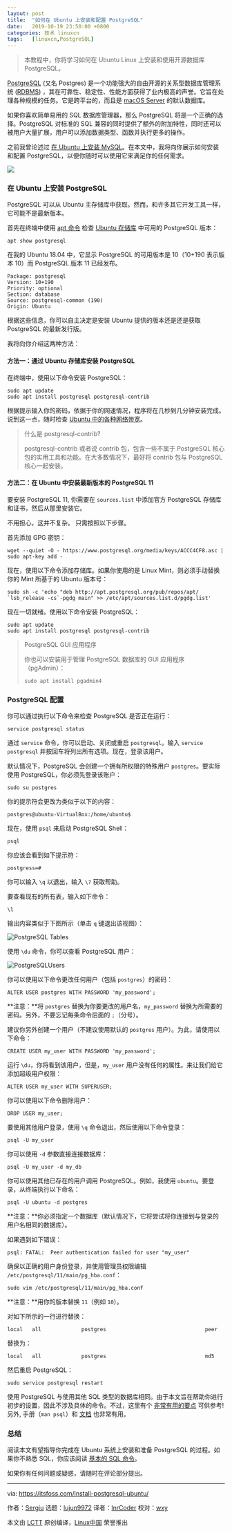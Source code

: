 ```yaml
---
layout: post
title:	"如何在 Ubuntu 上安装和配置 PostgreSQL"
date:	2019-10-19 23:50:00 +0800 
categories:	技术 linuxcn 
tags:	[linuxcn,PostgreSQL]
---
```




> 
> 本教程中，你将学习如何在 Ubuntu Linux 上安装和使用开源数据库 PostgreSQL。
> 
> 
> 


[PostgreSQL](https://www.postgresql.org/) (又名 Postgres) 是一个功能强大的自由开源的关系型数据库管理系统 ([RDBMS](https://www.codecademy.com/articles/what-is-rdbms-sql)) ，其在可靠性、稳定性、性能方面获得了业内极高的声誉。它旨在处理各种规模的任务。它是跨平台的，而且是 [macOS Server](https://www.apple.com/in/macos/server/) 的默认数据库。


如果你喜欢简单易用的 SQL 数据库管理器，那么 PostgreSQL 将是一个正确的选择。PostgreSQL 对标准的 SQL 兼容的同时提供了额外的附加特性，同时还可以被用户大量扩展，用户可以添加数据类型、函数并执行更多的操作。


之前我曾论述过 [在 Ubuntu 上安装 MySQL](https://itsfoss.com/install-mysql-ubuntu/)。在本文中，我将向你展示如何安装和配置 PostgreSQL，以便你随时可以使用它来满足你的任何需求。


![](/Asserts/Images//attachment/album/201910/19/225041hsuuqxi6qq2mx6j8.png)


### 在 Ubuntu 上安装 PostgreSQL


PostgreSQL 可以从 Ubuntu 主存储库中获取。然而，和许多其它开发工具一样，它可能不是最新版本。


首先在终端中使用 [apt 命令](https://itsfoss.com/apt-command-guide/) 检查 [Ubuntu 存储库](https://itsfoss.com/ubuntu-repositories/) 中可用的 PostgreSQL 版本：



```
apt show postgresql
```

在我的 Ubuntu 18.04 中，它显示 PostgreSQL 的可用版本是 10（10+190 表示版本 10）而 PostgreSQL 版本 11 已经发布。



```
Package: postgresql
Version: 10+190
Priority: optional
Section: database
Source: postgresql-common (190)
Origin: Ubuntu
```

根据这些信息，你可以自主决定是安装 Ubuntu 提供的版本还是还是获取 PostgreSQL 的最新发行版。


我将向你介绍这两种方法：


#### 方法一：通过 Ubuntu 存储库安装 PostgreSQL


在终端中，使用以下命令安装 PostgreSQL：



```
sudo apt update
sudo apt install postgresql postgresql-contrib
```

根据提示输入你的密码，依据于你的网速情况，程序将在几秒到几分钟安装完成。说到这一点，随时检查 [Ubuntu 中的各种网络带宽](https://itsfoss.com/network-speed-monitor-linux/)。



> 
> 什么是 postgresql-contrib?
> 
> 
> postgresql-contrib 或者说 contrib 包，包含一些不属于 PostgreSQL 核心包的实用工具和功能。在大多数情况下，最好将 contrib 包与 PostgreSQL 核心一起安装。
> 
> 
> 


#### 方法二：在 Ubuntu 中安装最新版本的 PostgreSQL 11


要安装 PostgreSQL 11, 你需要在 `sources.list` 中添加官方 PostgreSQL 存储库和证书，然后从那里安装它。


不用担心，这并不复杂。 只需按照以下步骤。


首先添加 GPG 密钥：



```
wget --quiet -O - https://www.postgresql.org/media/keys/ACCC4CF8.asc | sudo apt-key add -
```

现在，使用以下命令添加存储库。如果你使用的是 Linux Mint，则必须手动替换你的 Mint 所基于的 Ubuntu 版本号：



```
sudo sh -c 'echo "deb http://apt.postgresql.org/pub/repos/apt/ `lsb_release -cs`-pgdg main" >> /etc/apt/sources.list.d/pgdg.list'
```

现在一切就绪。使用以下命令安装 PostgreSQL：



```
sudo apt update
sudo apt install postgresql postgresql-contrib
```


> 
> PostgreSQL GUI 应用程序
> 
> 
> 你也可以安装用于管理 PostgreSQL 数据库的 GUI 应用程序（pgAdmin）：
> 
> 
> `sudo apt install pgadmin4`
> 
> 
> 


### PostgreSQL 配置


你可以通过执行以下命令来检查 PostgreSQL 是否正在运行：



```
service postgresql status
```

通过 `service` 命令，你可以启动、关闭或重启 `postgresql`。输入 `service postgresql` 并按回车将列出所有选项。现在，登录该用户。


默认情况下，PostgreSQL 会创建一个拥有所权限的特殊用户 `postgres`。要实际使用 PostgreSQL，你必须先登录该账户：



```
sudo su postgres
```

你的提示符会更改为类似于以下的内容：



```
postgres@ubuntu-VirtualBox:/home/ubuntu$ 
```

现在，使用 `psql` 来启动 PostgreSQL Shell：



```
psql
```

你应该会看到如下提示符：



```
postgress=#
```

你可以输入 `\q` 以退出，输入 `\?` 获取帮助。


要查看现有的所有表，输入如下命令：



```
\l
```

输出内容类似于下图所示（单击 `q` 键退出该视图）：


![PostgreSQL Tables](/Asserts/Images//attachment/album/201910/19/225044l3a8rezjd83og2ry.png)


使用 `\du` 命令，你可以查看 PostgreSQL 用户：


![PostgreSQLUsers](/Asserts/Images//attachment/album/201910/19/225045tb86k3nnv0l0nlkj.png)


你可以使用以下命令更改任何用户（包括 `postgres`）的密码：



```
ALTER USER postgres WITH PASSWORD 'my_password';
```

**注意：**将 `postgres` 替换为你要更改的用户名，`my_password` 替换为所需要的密码。另外，不要忘记每条命令后面的 `;`（分号）。


建议你另外创建一个用户（不建议使用默认的 `postgres` 用户）。为此，请使用以下命令：



```
CREATE USER my_user WITH PASSWORD 'my_password';
```

运行 `\du`，你将看到该用户，但是，`my_user` 用户没有任何的属性。来让我们给它添加超级用户权限：



```
ALTER USER my_user WITH SUPERUSER;
```

你可以使用以下命令删除用户：



```
DROP USER my_user;
```

要使用其他用户登录，使用 `\q` 命令退出，然后使用以下命令登录：



```
psql -U my_user
```

你可以使用 `-d` 参数直接连接数据库：



```
psql -U my_user -d my_db
```

你可以使用其他已存在的用户调用 PostgreSQL。例如，我使用 `ubuntu`。要登录，从终端执行以下命名：



```
psql -U ubuntu -d postgres
```

**注意：**你必须指定一个数据库（默认情况下，它将尝试将你连接到与登录的用户名相同的数据库）。


如果遇到如下错误：



```
psql: FATAL:  Peer authentication failed for user "my_user"
```

确保以正确的用户身份登录，并使用管理员权限编辑 `/etc/postgresql/11/main/pg_hba.conf`：



```
sudo vim /etc/postgresql/11/main/pg_hba.conf
```

**注意：**用你的版本替换 `11`（例如 `10`）。


对如下所示的一行进行替换：



```
local   all             postgres                                peer
```

替换为：



```
local   all             postgres                                md5
```

然后重启 PostgreSQL：



```
sudo service postgresql restart
```

使用 PostgreSQL 与使用其他 SQL 类型的数据库相同。由于本文旨在帮助你进行初步的设置，因此不涉及具体的命令。不过，这里有个 [非常有用的要点](https://gist.github.com/Kartones/dd3ff5ec5ea238d4c546) 可供参考! 另外, 手册（`man psql`）和 [文档](https://www.postgresql.org/docs/manuals/) 也非常有用。


### 总结


阅读本文有望指导你完成在 Ubuntu 系统上安装和准备 PostgreSQL 的过程。如果你不熟悉 SQL，你应该阅读 [基本的 SQL 命令](https://itsfoss.com/basic-sql-commands/)。


如果你有任何问题或疑惑，请随时在评论部分提出。




---


via: <https://itsfoss.com/install-postgresql-ubuntu/>


作者：[Sergiu](https://itsfoss.com/author/sergiu/) 选题：[lujun9972](https://github.com/lujun9972) 译者：[lnrCoder](https://github.com/lnrCoder) 校对：[wxy](https://github.com/wxy)


本文由 [LCTT](https://github.com/LCTT/TranslateProject) 原创编译，[Linux中国](https://linux.cn/) 荣誉推出
